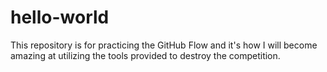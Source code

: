 # hello-world
This repository is for practicing the GitHub Flow and it's how I will become amazing at utilizing the tools provided to destroy the competition.
